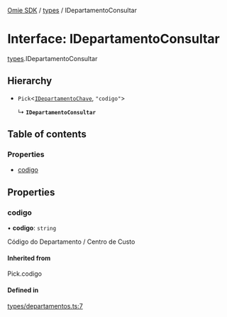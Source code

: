 [Omie SDK](../README.md) / [types](../modules/types.md) / IDepartamentoConsultar

# Interface: IDepartamentoConsultar

[types](../modules/types.md).IDepartamentoConsultar

## Hierarchy

- `Pick`<[`IDepartamentoChave`](types.IDepartamentoChave.md), ``"codigo"``\>

  ↳ **`IDepartamentoConsultar`**

## Table of contents

### Properties

- [codigo](types.IDepartamentoConsultar.md#codigo)

## Properties

### codigo

• **codigo**: `string`

Código do Departamento / Centro de Custo

#### Inherited from

Pick.codigo

#### Defined in

[types/departamentos.ts:7](https://github.com/lucas-bogos/omie-sdk/blob/f0ca102/src/types/departamentos.ts#L7)
